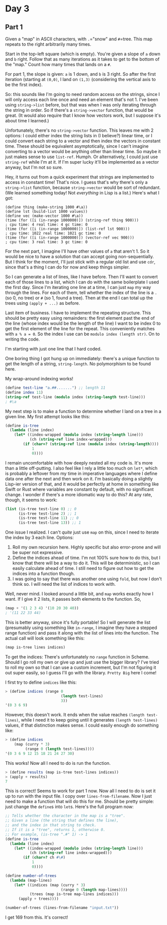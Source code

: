 # Day 3

## Part 1
Given a "map" in ASCII characters, with `.`="snow" and `#`=tree. This map repeats to the right arbitrarily many times.

Start in the top-left square (which is empty). You're given a slope of `a` down and `b` right. Follow that as many iterations as it takes to get to the bottom of the "map." Count how many times that lands on a `#`.

For part 1, the slope is given: `a` is 1 down, and `b` is 3 right. So after the first iteration (starting at `(0,0)`, I land on `(1,3)` (considering the vertical axis to be the first index).

So: this sounds like I'm going to need random access on the strings, since I will only access each line once and need an element that's not 1. I've been using `string->list` before, but that was when I was only iterating through the string in order. So if there's a `string->vector` function, that would be great. (It would also require that I know how vectors work, but I suppose it's about time I learned.)

Unfortunately, there's no `string->vector` function. This leaves me with 2 options: I could either index the string lists in (I believe?) linear time, or I could convert each string to a vector and then index the vectors in constant time. These should be equivalent asymptotically, since I can't imagine converting to a vector would be anything other than linear time. So maybe it just makes sense to use `list-ref`. Humph. Or alternatively, I could just use `string-ref` while I'm at it. If I'm super lucky it'll be implemented as a vector anyway, but I'm not so sure. 

Hey, it turns out from a quick experiment that strings are implemented to access in constant time! That's nice. I guess that's why there's only a `string->list` function, because `string->vector` would be sort of redundant. (We learned something today! Not _everything_ in Lisp is a list.) Here's what I got:
```racket
(define thing (make-string 1000 #\a))
(define lst (build-list 1000 values))
(define vec (make-vector 1000 #\a))
(time (for ([i (in-range 1000000)]) (string-ref thing 900)))
; cpu time: 4 real time: 4 gc time: 0
(time (for ([i (in-range 1000000)]) (list-ref lst 900)))
; cpu time: 1022 real time: 1021 gc time: 0
(time (for ([i (in-range 1000000)]) (vector-ref vec 900)))
; cpu time: 3 real time: 3 gc time: 0
```

For the next part, I imagine I'll have other values of `a` that aren't 1. So it would be nice to have a solution that can accept going non-sequentially. But I think for the moment, I'll just stick with a regular old list and use `cdr`, since that's a thing I can do for now and keep things simpler.

So I can generate a list of lines, like I have before. Then I'll want to convert each of those lines to a list, which I can do with the same boilerplate I used the first day. Since I'm iterating one line at a time, I can just `map` my way through the lines. For each of them, tell whether the index of the line is a `.` (so 0, no tree) or `#` (so 1, found a tree). Then at the end I can total up the trees using `(apply + ...)` as before.

Last item of business. I have to implement the repeating structure. This should be pretty easy using remainders: the first element past the end of the line (whose index would be the length of the line) I want to be index 0 to get the first element of the line for the repeat. This conveniently matches with `a % a = 0`. So the index I use can be `modulo index (length str)`. On to writing the code.

I'm starting with just one line that I hard coded.

One boring thing I got hung up on immediately: there's a unique function to get the length of a string, `string-length`. No polymorphism to be found here.

My wrap-around indexing works!
```scheme
(define test-line "a.##.......") ;; length 11
(define index 11)
(string-ref test-line (modulo index (string-length test-line)))
; #\a
```

My next step is to make a function to determine whether I land on a tree in a given line. My first attempt looks like this:
```scheme
(define is-tree
  (lambda (line index)
    (let* ((index-wrapped (modulo index (string-length line)))
           (ch (string-ref line index-wrapped)))
        (if (char=? (string-ref line (modulo index (string-length))))
            1
            0))))
```
I remain uncomfortable with how deeply nested all my code is. It's more than a little off-putting. I also feel like I rely a little too much on `let*`, which is probably a leftover from my time in imperative languages where I define data one after the next and then work on it. I'm basically doing a slightly Lisp-ier version of that, and it would be perfectly at home in something like Swift or Rust where variables are constant by default, with no significant change. I wonder if there's a more idiomatic way to do this? At any rate, though, it seems to work:
```scheme
(list (is-tree test-line 0) ;; 0
      (is-tree test-line 2) ;; 1
      (is-tree test-line 11) ;; 0
      (is-tree test-line 13)) ;; 1
```

One issue I realized. I can't _quite_ just use `map` on this, since I need to iterate the index by 3 each line. Options:
1. Roll my own recursion here. Highly specific but also error-prone and will be super not expressive.
2. Define the indices ahead of time. I'm not 100% sure how to do this, but I know that there will be a way to do it. This will be deterministic, so I can easily calculate ahead of time. I still need to figure out how to get the indices into a function though.
3. I was going to say that there was another one using `fold`, but now I don't think so. I will need the list of indices to work with.

Well, never mind. I looked around a little bit, and `map` works exactly how I want. If I give it 2 lists, it passes both elements to the function. So, 
```scheme
(map + '(1 2 3 4) '(10 20 30 40))
; '(11 22 33 44)
```
This is better anyway, since it's fully portable! So I will generate the list (presumably using something like `in-range`, I imagine they have a stepped range function) and pass it along with the list of lines into the function. The actual call will look something like this:
```scheme
(map is-tree lines indices)
```

To get the indices: There's unfortunately no `range` function in Scheme. Should I go roll my own or give up and just use the bigger library? I've tried to roll my own so that I can use a custom increment, but I'm not figuring it out super easily, so I guess I'll go with the library. `Pretty Big` here I come!

I first try to define `indices` like this:
```scheme
> (define indices (range 0
                         (length test-lines)
                         3))
'(0 3 6 9)
```
However, this doesn't work. It ends when the value reaches `(length test-lines)`, while I need it to keep going until it generates `(length test-lines)` values, if that distinction makes sense. I could easily enough do something like:
```scheme
> (define indices 
    (map (curry * 3)
         (range 0 (length test-lines))))
'(0 3 6 9 12 15 18 21 24 27 30)
```

This works! Now all I need to do is run the function.
```scheme
> (define results (map is-tree test-lines indices))
> (apply + results)
7
```
This is correct! Seems to work for part 1 now. Now all I need to do is set it up to run with the input file. I copy over `lines-from-filename`. Now I just need to make a function that will do this for me. Should be pretty simple: just change the `define`s into `let`s. Here's the full program now:
```scheme
;; Tells whether the character in the map is a "tree".
;; Given a line (the string that defines the line),
;; and the index in that string to check.
;; If it is a "tree", returns 1, otherwise 0.
;; For example, (is-tree ".#" 1) -> 1
(define is-tree
  (lambda (line index)
    (let* ((index-wrapped (modulo index (string-length line)))
           (ch (string-ref line index-wrapped)))
        (if (char=? ch #\#)
            1
            0))))

(define number-of-trees
  (lambda (map-lines)
    (let* ((indices (map (curry * 3)
                         (range 0 (length map-lines))))
           (trees (map is-tree map-lines indices)))
      (apply + trees))))

(number-of-trees (lines-from-filename "input.txt"))
```
I get 169 from this. It's correct!